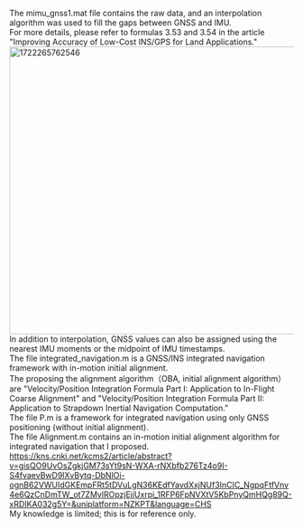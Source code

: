 The mimu_gnss1.mat file contains the raw data, and an interpolation algorithm was used to fill the gaps between GNSS and IMU.  
For more details, please refer to formulas 3.53 and 3.54 in the article "Improving Accuracy of Low-Cost INS/GPS for Land Applications."  
<img width="509" alt="1722265762546" src="https://github.com/user-attachments/assets/dbdab056-ea4a-4b2f-93ce-0b1b407ce9af">  
In addition to interpolation, GNSS values can also be assigned using the nearest IMU moments or the midpoint of IMU timestamps.  
The file integrated_navigation.m is a GNSS/INS integrated navigation framework with in-motion initial alignment.  
The proposing the alignment algorithm（OBA, initial alignment algorithm） are "Velocity/Position Integration Formula Part I: Application to In-Flight Coarse Alignment" and "Velocity/Position Integration Formula Part II: Application to Strapdown Inertial Navigation Computation."  
The file P.m is a framework for integrated navigation using only GNSS positioning (without initial alignment).  
The file Alignment.m contains an in-motion initial alignment algorithm for integrated navigation that I proposed.  
https://kns.cnki.net/kcms2/article/abstract?v=gisQO9UvOsZgkjGM73sYt9sN-WXA-rNXbfb276Tz4o9I-S4fvaevBwD9lXvBytq-DbNlOi-ognB62VWUIdGKEmpFRt5tDVuLgN36KEdfYavdXxjNUf3InCIC_NgpqFtfVnv4e6QzCnDmTW_ot7ZMylROpzjEjjUxrpi_1RFP6FpNVXtV5KbPnyQmHQg89Q-xRDIKA032g5Y=&uniplatform=NZKPT&language=CHS  
My knowledge is limited; this is for reference only.
